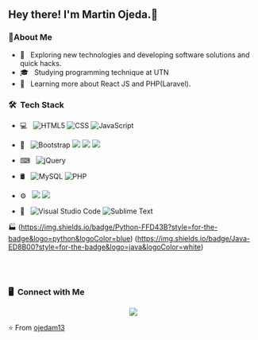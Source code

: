 
<h2> Hey there! I'm Martin Ojeda.👋</h2>

<h3> 👨About Me </h3>

- 🤔 &nbsp; Exploring new technologies and developing software solutions and quick hacks.
- 🎓 &nbsp; Studying programming technique at UTN
- 🌱 &nbsp; Learning more about React JS and PHP(Laravel).
<!-- - 💼 &nbsp; -->
<!-- - ✍️ &nbsp;  -->

<h3> 🛠 &nbsp;Tech Stack</h3>

- 💻 &nbsp;
  ![HTML5](https://img.shields.io/badge/-HTML5-333333?style=flat&logo=HTML5)
  ![CSS](https://img.shields.io/badge/-CSS-333333?style=flat&logo=CSS3&logoColor=1572B6)
  ![JavaScript](https://img.shields.io/badge/-JavaScript-333333?style=flat&logo=javascript)
  
<!--    -->
- 💬 &nbsp;
  ![Bootstrap](https://img.shields.io/badge/-Bootstrap-333333?style=flat&logo=bootstrap&logoColor=563D7C)
  <img src="https://img.shields.io/badge/-Tailwindcss-11153E?style=flat&logo=tailwindcss&logoColor=06F6EF">
  <img src="https://img.shields.io/badge/-Sass-cc6699?style=flat&logo=sass&logoColor=ffffff">
  <img src="https://img.shields.io/badge/-Less-131B7F?style=flat&logo=less&logoColor=ffffff">
<!--   ![Node.js](https://img.shields.io/badge/-Node.js-333333?style=flat&logo=node.js) -->
<!--   ![React](https://img.shields.io/badge/-React-333333?style=flat&logo=react) -->
<!--   <img src="https://img.shields.io/badge/-Express.js-787878?style=flat"> -->
<!--   <img src="https://img.shields.io/badge/-MongoDB-4DB33D?style=flat&logo=mongodb&logoColor=FFFFFF"> -->
- ⌨ &nbsp;
   ![jQuery](https://img.shields.io/badge/-jQuery-0769AD?style=flat-square&logo=jQuery&logoColor=white)
  

- 🛢 &nbsp;
  ![MySQL](https://img.shields.io/badge/-MySQL-333333?style=flat&logo=mysql)
  ![PHP](https://img.shields.io/badge/-PHP-333333?style=flat&logo=php)
<!--   ![MongoDB](https://img.shields.io/badge/-MongoDB-333333?style=flat&logo=mongodb) -->
- ⚙️ &nbsp; <img src="http://img.shields.io/badge/-Git-F1502F?style=flat&logo=git&logoColor=FFFFFF"> <img src="http://img.shields.io/badge/-Github-000000?style=flat&logo=github&logoColor=FFFFFF"> 
<!-- - <img src="https://img.shields.io/badge/-Gulp-e6132f?style=flat&logo=gulp&logoColor=000000"> -->
<!--   ![Git](https://img.shields.io/badge/-Git-333333?style=flat&logo=git)
  ![GitHub](https://img.shields.io/badge/-GitHub-333333?style=flat&logo=github) -->
<!--   ![Webpack](https://img.shields.io/badge/-Webpack-8DD6F9?style=flat-square&logo=Webpack&logoColor=gray) -->
<!-- ![Bootstrap](https://img.shields.io/badge/-Bootstrap-563D7C?style=flat-square&logo=bootstrap) -->
<!-- ![jQuery](https://img.shields.io/badge/-jQuery-0769AD?style=flat-square&logo=jQuery&logoColor=white) -->
<!-- ![Vue.js](https://img.shields.io/badge/-Vuejs-4FC08D?style=flat-square&logo=vue.js&logoColor=white) -->
<!-- ![Angular](https://img.shields.io/badge/-Angular-DD0031?style=flat-square&logo=angular) -->
<!-- ![TypeScript](https://img.shields.io/badge/-TypeScript-007ACC?style=flat-square&logo=typescript) -->
  
 - 🔧 &nbsp;
  ![Visual Studio Code](https://img.shields.io/badge/-Visual%20Studio%20Code-333333?style=flat&logo=visual-studio-code&logoColor=007ACC)
  ![Sublime Text](https://img.shields.io/badge/-Sublime-4B4B4B?style=flat-square&logo=sublime-text&logoColor=FF9800)
<!--   ![Eclipse](https://img.shields.io/badge/-Eclipse-333333?style=flat&logo=eclipse-ide&logoColor=2C2255) -->
🏭
(https://img.shields.io/badge/Python-FFD43B?style=for-the-badge&logo=python&logoColor=blue)
(https://img.shields.io/badge/Java-ED8B00?style=for-the-badge&logo=java&logoColor=white)



<br/>


<br/>

<h3> 🖥 &nbsp;Connect with Me </h3>

<p align="center">
  <a href="https://www.linkedin.com/in/martin-ojeda-00b459205/" target="_black"><img src="https://img.shields.io/badge/LinkedIn-0077B5?style=for-the-badge&logo=linkedin&logoColor=white"></a>

⭐️ From [ojedam13](https://github.com/ojedam13)

<!--
**ojedam13/ojedam13** is a ✨ _special_ ✨ repository because its `README.md` (this file) appears on your GitHub profile.
<img alt="LinkedIn" src="https://img.shields.io/badge/in-Martin%20Ojeda-blue">
Here are some ideas to get you started:

- 🔭 I’m currently working on ...
- 🌱 I’m currently learning ...
- 👯 I’m looking to collaborate on ...
- 🤔 I’m looking for help with ...
- 💬 Ask me about ...
- 📫 How to reach me: ...
- 😄 Pronouns: ...
- ⚡ Fun fact: ...
<img src = "https://img.shields.io/badge/-HTML5-E34F26?style=flat&logo=html5&logoColor=white"> 
<img src = "https://img.shields.io/badge/-CSS3-1572B6?style=flat&logo=css3&logoColor=white">
<img src="https://img.shields.io/badge/-Bootstrap-563D7C?style=flat&logo=bootstrap&logoColor=white">
<img src="https://img.shields.io/badge/-JavaScript-eed718?style=flat&logo=javascript&logoColor=ffffff">
<img src="https://img.shields.io/badge/-Sass-cc6699?style=flat&logo=sass&logoColor=ffffff">
<img src="https://img.shields.io/badge/-React-000000?style=flat&logo=react&logoColor=00c8ff">
<img src="https://img.shields.io/badge/-MongoDB-4DB33D?style=flat&logo=mongodb&logoColor=FFFFFF">
<img src="https://img.shields.io/badge/-GraphQL-e535ab?style=flat&logo=graphql&logoColor=FFFFFF">
<img src="https://img.shields.io/badge/-MySQL-F29111?style=flat&logo=mysql&logoColor=FFFFFF">
<img src="https://img.shields.io/badge/-Express.js-787878?style=flat">
<img src="https://img.shields.io/badge/-Node.js-3C873A?style=flat&logo=Node.js&logoColor=white">
<img src="https://img.shields.io/badge/-Firebase-FFA611?style=flat&logo=firebase&logoColor=FFFFFF">
<img src="http://img.shields.io/badge/-Google%20Cloud%20Platform-4285F4?style=flat&logo=google%20cloud&logoColor=white">
<img src="https://img.shields.io/badge/-Progressive Web Apps-5A0FC8?style=flat">
<img src="http://img.shields.io/badge/-Git-F1502F?style=flat&logo=git&logoColor=FFFFFF">
<img src="http://img.shields.io/badge/-Github-000000?style=flat&logo=github&logoColor=FFFFFF">
<img src="http://img.shields.io/badge/-VS%20Code-007ACC?style=flat&logo=visual%20studio%20code&logoColor=white">
<img src="http://img.shields.io/badge/-Heroku-430098?style=flat&logo=heroku&logoColor=white">
<img src="http://img.shields.io/badge/-Vercel-black?style=flat&logo=vercel&logoColor=white">

-->
